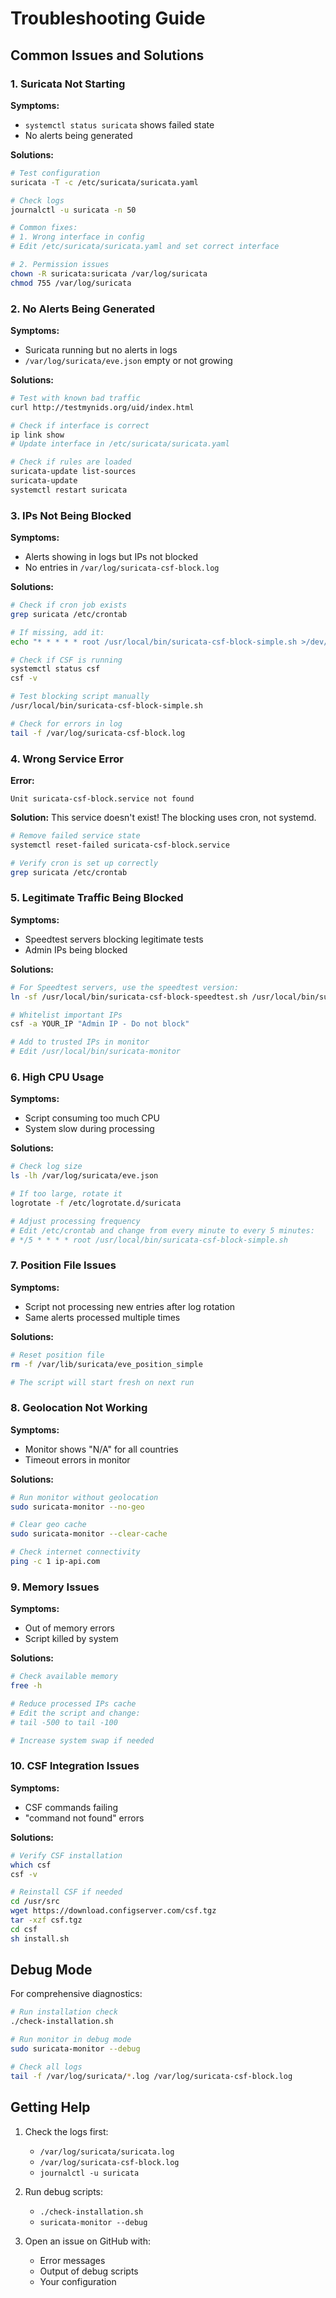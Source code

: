 # Troubleshooting Guide

## Common Issues and Solutions

### 1. Suricata Not Starting

**Symptoms:**
- `systemctl status suricata` shows failed state
- No alerts being generated

**Solutions:**

```bash
# Test configuration
suricata -T -c /etc/suricata/suricata.yaml

# Check logs
journalctl -u suricata -n 50

# Common fixes:
# 1. Wrong interface in config
# Edit /etc/suricata/suricata.yaml and set correct interface

# 2. Permission issues
chown -R suricata:suricata /var/log/suricata
chmod 755 /var/log/suricata
```

### 2. No Alerts Being Generated

**Symptoms:**
- Suricata running but no alerts in logs
- `/var/log/suricata/eve.json` empty or not growing

**Solutions:**

```bash
# Test with known bad traffic
curl http://testmynids.org/uid/index.html

# Check if interface is correct
ip link show
# Update interface in /etc/suricata/suricata.yaml

# Check if rules are loaded
suricata-update list-sources
suricata-update
systemctl restart suricata
```

### 3. IPs Not Being Blocked

**Symptoms:**
- Alerts showing in logs but IPs not blocked
- No entries in `/var/log/suricata-csf-block.log`

**Solutions:**

```bash
# Check if cron job exists
grep suricata /etc/crontab

# If missing, add it:
echo "* * * * * root /usr/local/bin/suricata-csf-block-simple.sh >/dev/null 2>&1" >> /etc/crontab

# Check if CSF is running
systemctl status csf
csf -v

# Test blocking script manually
/usr/local/bin/suricata-csf-block-simple.sh

# Check for errors in log
tail -f /var/log/suricata-csf-block.log
```

### 4. Wrong Service Error

**Error:**
```
Unit suricata-csf-block.service not found
```

**Solution:**
This service doesn't exist! The blocking uses cron, not systemd.

```bash
# Remove failed service state
systemctl reset-failed suricata-csf-block.service

# Verify cron is set up correctly
grep suricata /etc/crontab
```

### 5. Legitimate Traffic Being Blocked

**Symptoms:**
- Speedtest servers blocking legitimate tests
- Admin IPs being blocked

**Solutions:**

```bash
# For Speedtest servers, use the speedtest version:
ln -sf /usr/local/bin/suricata-csf-block-speedtest.sh /usr/local/bin/suricata-csf-block-simple.sh

# Whitelist important IPs
csf -a YOUR_IP "Admin IP - Do not block"

# Add to trusted IPs in monitor
# Edit /usr/local/bin/suricata-monitor
```

### 6. High CPU Usage

**Symptoms:**
- Script consuming too much CPU
- System slow during processing

**Solutions:**

```bash
# Check log size
ls -lh /var/log/suricata/eve.json

# If too large, rotate it
logrotate -f /etc/logrotate.d/suricata

# Adjust processing frequency
# Edit /etc/crontab and change from every minute to every 5 minutes:
# */5 * * * * root /usr/local/bin/suricata-csf-block-simple.sh
```

### 7. Position File Issues

**Symptoms:**
- Script not processing new entries after log rotation
- Same alerts processed multiple times

**Solutions:**

```bash
# Reset position file
rm -f /var/lib/suricata/eve_position_simple

# The script will start fresh on next run
```

### 8. Geolocation Not Working

**Symptoms:**
- Monitor shows "N/A" for all countries
- Timeout errors in monitor

**Solutions:**

```bash
# Run monitor without geolocation
sudo suricata-monitor --no-geo

# Clear geo cache
sudo suricata-monitor --clear-cache

# Check internet connectivity
ping -c 1 ip-api.com
```

### 9. Memory Issues

**Symptoms:**
- Out of memory errors
- Script killed by system

**Solutions:**

```bash
# Check available memory
free -h

# Reduce processed IPs cache
# Edit the script and change:
# tail -500 to tail -100

# Increase system swap if needed
```

### 10. CSF Integration Issues

**Symptoms:**
- CSF commands failing
- "command not found" errors

**Solutions:**

```bash
# Verify CSF installation
which csf
csf -v

# Reinstall CSF if needed
cd /usr/src
wget https://download.configserver.com/csf.tgz
tar -xzf csf.tgz
cd csf
sh install.sh
```

## Debug Mode

For comprehensive diagnostics:

```bash
# Run installation check
./check-installation.sh

# Run monitor in debug mode
sudo suricata-monitor --debug

# Check all logs
tail -f /var/log/suricata/*.log /var/log/suricata-csf-block.log
```

## Getting Help

1. Check the logs first:
   - `/var/log/suricata/suricata.log`
   - `/var/log/suricata-csf-block.log`
   - `journalctl -u suricata`

2. Run debug scripts:
   - `./check-installation.sh`
   - `suricata-monitor --debug`

3. Open an issue on GitHub with:
   - Error messages
   - Output of debug scripts
   - Your configuration
